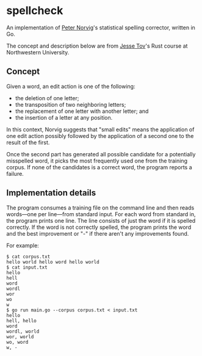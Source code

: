 # spellcheck

An implementation of [Peter Norvig](http://norvig.com/spell-correct.html)'s statistical spelling corrector, written in Go.

The concept and description below are from [Jesse Tov](http://users.eecs.northwestern.edu/~jesse/course/eecs396rust-sp18/)'s Rust course at Northwestern University.

## Concept

Given a word, an edit action is one of the following:

  - the deletion of one letter;
  - the transposition of two neighboring letters;
  - the replacement of one letter with another letter; and
  - the insertion of a letter at any position.

In this context, Norvig suggests that "small edits" means the application of one edit action possibly followed by the application of a second one to the result of the first.

Once the second part has generated all possible candidate for a potentially misspelled word, it picks the most frequently used one from the training corpus. If none of the candidates is a correct word, the program reports a failure.

## Implementation details

The program consumes a training file on the command line and then reads words—one per line—from standard input. For each word from standard in, the program prints one line. The line consists of just the word if it is spelled correctly. If the word is not correctly spelled, the program prints the word and the best improvement or "-" if there aren't any improvements found.

For example:

````
$ cat corpus.txt
hello world hello word hello world
$ cat input.txt
hello
hell
word
wordl
wor
wo
w
$ go run main.go --corpus corpus.txt < input.txt
hello
hell, hello
word
wordl, world
wor, world
wo, word
w, -
````
